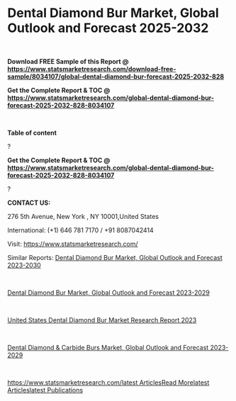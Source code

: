 <h1>Dental Diamond Bur Market, Global Outlook and Forecast 2025-2032</h1><br/><p><strong>Download FREE Sample of this Report @ <a href="https://www.statsmarketresearch.com/download-free-sample/8034107/global-dental-diamond-bur-forecast-2025-2032-828">https://www.statsmarketresearch.com/download-free-sample/8034107/global-dental-diamond-bur-forecast-2025-2032-828</a></strong></p>
 
 
 
 <div><b>Get the Complete Report & TOC @ <a href="https://www.statsmarketresearch.com/global-dental-diamond-bur-forecast-2025-2032-828-8034107">https://www.statsmarketresearch.com/global-dental-diamond-bur-forecast-2025-2032-828-8034107</a></b></div>
 
 
 
 <p><br />
 
 <b>Table of content</b></p>
 
 
 
 <p>? </p>
 
 
 
 <div><b>Get the Complete Report & TOC @ <a href="https://www.statsmarketresearch.com/global-dental-diamond-bur-forecast-2025-2032-828-8034107">https://www.statsmarketresearch.com/global-dental-diamond-bur-forecast-2025-2032-828-8034107</a></b></div>
 
 
 
 <p>? </p>
 
 
 
 <p><b>CONTACT US:</b><br />
 
 276 5th Avenue, New York , NY 10001,United States<br />
 
 International: (+1) 646 781 7170 / +91 8087042414<br />
 
 Visit: <a href="https://www.statsmarketresearch.com/">https://www.statsmarketresearch.com/</a><br />
 
 Similar Reports: <a href="https://www.statsmarketresearch.com/global-dental-diamond-bur-forecast-2025-2032-828-8034107">Dental Diamond Bur Market, Global Outlook and Forecast 2023-2030</a><br />
 
 <br />
 
 <a href="https://www.statsmarketresearch.com/global-dental-diamond-bur-forecast-2025-2032-828-8034107">Dental Diamond Bur Market, Global Outlook and Forecast 2023-2029</a><br />
 
 <br />
 
 <a href="https://www.statsmarketresearch.com/global-dental-diamond-bur-forecast-2025-2032-828-8034107">United States Dental Diamond Bur Market Research Report 2023</a><br />
 
 <br />
 
 <a href="https://www.statsmarketresearch.com/global-dental-diamond-bur-forecast-2025-2032-828-8034107">Dental Diamond & Carbide Burs Market, Global Outlook and Forecast 2023-2029</a><br />
 
 <br />
 
 <a href="https://gyeongbokgung.com">https://www.statsmarketresearch.com/</a><a href="https://hallyeomaritime.com">latest Articles</a><a href="https://jingwansa.com">Read More</a><a href="https://nguoiviet.jp/">latest Articles</a><a href="https://www.intelmarketresearch.com/">latest Publications</a></p>